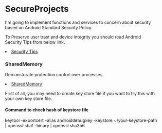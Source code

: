<h1>SecureProjects</h1>
<p>
I'm going to implement functions and services to concern about security based on Android Standard Security Policy.
</p>
<p>To Preserve user trast and device integrity you should read Android Security Tips from below link.</p>
<li><a href="https://developer.android.com/training/articles/security-tips">Security Tips</a></li>
<h3>SharedMemory</h3>
<p>Demonstorate protection control over processes.</p>
<li><a href="https://developer.android.com/reference/android/os/SharedMemory">SharedMemory</a></li>
<p>
First of all, you may need to create key store file if you want to try this with your own key store file.
</p>
<h4>Command to check hash of keystore file</h4>
keytool -exportcert -alias androiddebugkey -keystore ~/your-keystore-path | openssl sha1 -binary | openssl sha256
